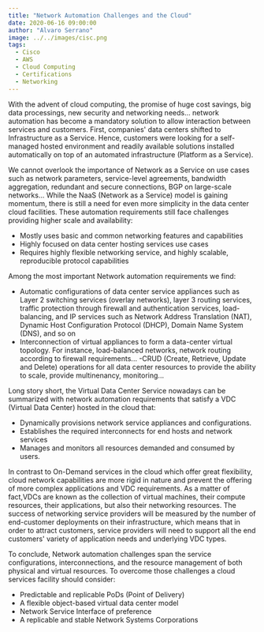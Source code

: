 ```yaml
---
title: "Network Automation Challenges and the Cloud"
date: 2020-06-16 09:00:00
author: "Alvaro Serrano"
image: ../../images/cisc.png
tags:
  - Cisco
  - AWS
  - Cloud Computing
  - Certifications
  - Networking
---
```


With the advent of cloud computing, the promise of huge cost savings, big data processings, new security and networking needs... network automation has become a mandatory solution to allow interaction between services and customers. First, companies' data centers shifted to Infrastructure as a Service. Hence, customers were looking for a self-managed hosted environment and readily available solutions installed automatically on top of an automated infrastructure (Platform as a Service).

We cannot overlook the importance of Network as a Service on use cases such as network parameters, service-level agreements, bandwidth aggregation, redundant and secure connections, BGP on large-scale networks... While the NaaS (Network as a Service) model is gaining momentum, there is still a need for even more simplicity in the data center cloud facilities. These automation requirements still face challenges providing higher scale and availability:

- Mostly uses basic and common networking features and capabilities
- Highly focused on data center hosting services use cases
- Requires highly flexible networking service, and highly scalable, reproducible protocol capabilities

Among the most important Network automation requirements we find:

- Automatic configurations of data center service appliances such as Layer 2 switching services (overlay networks), layer 3 routing services, traffic protection through firewall and authentication services, load-balancing, and IP services such as Network Address Translation (NAT), Dynamic Host Configuration Protocol (DHCP), Domain Name System (DNS), and so on
- Interconnection of virtual appliances to form a data-center virtual topology. For instance, load-balanced networks, network routing according to firewall requirements...
  -CRUD (Create, Retrieve, Update and Delete) operations for all data center resources to provide the ability to scale, provide multinenancy, monitoring...

Long story short, the Virtual Data Center Service nowadays can be summarized with network automation requirements that satisfy a VDC (Virtual Data Center) hosted in the cloud that:

- Dynamically provisions network service appliances and configurations.
- Establishes the required interconnects for end hosts and network services
- Manages and monitors all resources demanded and consumed by users.

In contrast to On-Demand services in the cloud which offer great flexibility, cloud network capabilities are more rigid in nature and prevent the offering of more complex applications and VDC requirements. As a matter of fact,VDCs are known as the collection of virtual machines, their compute resources, their applications, but
also their networking resources. The success of networking service providers will be measured by the number of end-customer deployments on their infrastructure, which means that in order to attract customers, service providers will need to support all the end customers' variety of application needs and underlying VDC types.

To conclude, Network automation challenges span the service configurations, interconnections, and the resource management of both physical and virtual resources. To overcome those challenges a cloud services facility should
consider:

- Predictable and replicable PoDs (Point of Delivery)
- A flexible object-based virtual data center model
- Network Service Interface of preference
- A replicable and stable Network Systems Corporations
